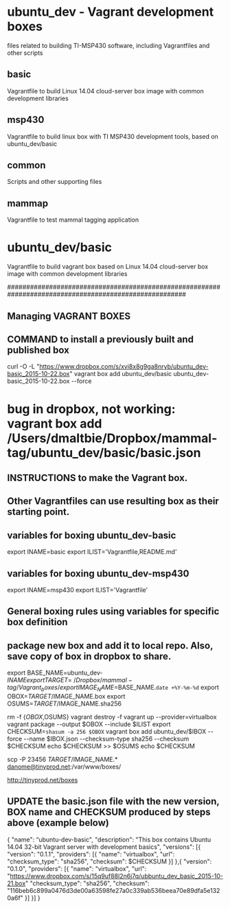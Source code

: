 # ubuntu_dev - Vagrant development boxes
files related to building TI-MSP430 software, including Vagrantfiles and other scripts

## basic
Vagrantfile to build Linux 14.04 cloud-server box image with common development libraries

## msp430
Vagrantfile to build linux box with TI MSP430 development tools, based on ubuntu_dev/basic

## common
Scripts and other supporting files

## mammap
Vagrantfile to test mammal tagging application

# ubuntu_dev/basic
Vagrantfile to build vagrant box based on Linux 14.04 cloud-server box image with common development libraries


#######################################################################################################
##
## Managing VAGRANT BOXES
##
## COMMAND to install a previously built and published box

curl -O -L "https://www.dropbox.com/s/xvi8x8g9ga8nryb/ubuntu_dev-basic_2015-10-22.box"
vagrant box add ubuntu_dev/basic ubuntu_dev-basic_2015-10-22.box --force

# bug in dropbox, not working: vagrant box add /Users/dmaltbie/Dropbox/mammal-tag/ubuntu_dev/basic/basic.json


## INSTRUCTIONS to make the Vagrant box. 
##  Other Vagrantfiles can use resulting box as their starting point.

## variables for boxing ubuntu_dev-basic
export INAME=basic
export ILIST='Vagrantfile,README.md'

## variables for boxing ubuntu_dev-msp430
export INAME=msp430
export ILIST='Vagrantfile'

## General boxing rules using variables for specific box definition
##  package new box and add it to local repo. Also, save copy of box in dropbox to share.
export BASE_NAME=ubuntu_dev-$INAME
export TARGET=~/Dropbox/mammal-tag/Vagrant_boxes/
export IMAGE_NAME=$BASE_NAME.`date +%Y-%m-%d`
export OBOX=$TARGET/$IMAGE_NAME.box
export OSUMS=$TARGET/$IMAGE_NAME.sha256

rm -f {$OBOX,$OSUMS}
vagrant destroy -f
vagrant up --provider=virtualbox
vagrant package --output $OBOX --include $ILIST
export CHECKSUM=`shasum -a 256 $OBOX`
vagrant box add ubuntu_dev/$IBOX --force --name $IBOX.json  --checksum-type sha256 --checksum $CHECKSUM
echo $CHECKSUM >> $OSUMS
echo $CHECKSUM

scp -P 23456 $TARGET/$IMAGE_NAME.* danome@tinyprod.net:/var/www/boxes/

http://tinyprod.net/boxes


## UPDATE the basic.json file with the new version, BOX name and CHECKSUM produced by steps above (example below)
{
    "name": “ubuntu-dev-basic",
    "description": "This box contains Ubuntu 14.04 32-bit Vagrant server with development basics",
    "versions": [{
        "version": "0.1.1",
        "providers": [{
                "name": "virtualbox",
                "url": <dropbox URL>
                "checksum_type": "sha256",
                "checksum": $CHECKSUM
        }]
    },{
        "version": "0.1.0",
        "providers": [{
                "name": "virtualbox",
                "url": "https://www.dropbox.com/s/15q9uf88l2n6j7q/ubbuntu_dev_basic_2015-10-21.box"
                "checksum_type": "sha256",
                "checksum": "116beb6c899a0476d3de00a63598fe27a0c339ab536beea70e89dfa5e1320a6f"
        }]
    }]
}
